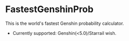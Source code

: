 # FastestGenshinProb
This is the world's fastest Genshin probability calculator.
- Currently supported: Genshin(<5.0)/Starrail wish.

